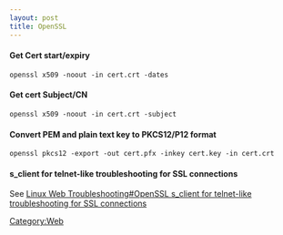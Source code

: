 ```yaml
---
layout: post 
title: OpenSSL
---
```


#### Get Cert start/expiry

    openssl x509 -noout -in cert.crt -dates

#### Get cert Subject/CN

    openssl x509 -noout -in cert.crt -subject

#### Convert PEM and plain text key to PKCS12/P12 format

    openssl pkcs12 -export -out cert.pfx -inkey cert.key -in cert.crt

#### s\_client for telnet-like troubleshooting for SSL connections

See [Linux Web Troubleshooting\#OpenSSL s\_client for telnet-like
troubleshooting for SSL
connections](Linux_Web_Troubleshooting#OpenSSL_s_client_for_telnet-like_troubleshooting_for_SSL_connections "wikilink")

[Category:Web](Category:Web "wikilink")
